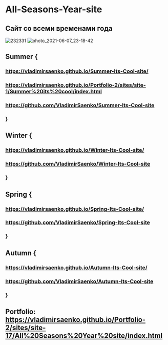 # All-Seasons-Year-site

## Сайт со всеми временами года
 
![232331](https://user-images.githubusercontent.com/56477695/116581733-50392480-a91d-11eb-908e-4bbd5d410b3f.png)
![photo_2021-06-07_23-18-42](https://user-images.githubusercontent.com/56477695/121087439-1f39f280-c7ed-11eb-8760-4a235df6d04f.jpg)

## Summer {

### https://vladimirsaenko.github.io/Summer-Its-Cool-site/

### https://vladimirsaenko.github.io/Portfolio-2/sites/site-1/Summer%20its%20cool/index.html
  
### https://github.com/VladimirSaenko/Summer-Its-Cool-site
  
### }

## Winter {

### https://vladimirsaenko.github.io/Winter-Its-Cool-site/
  
### https://github.com/VladimirSaenko/Winter-Its-Cool-site
  
### }

## Spring {

### https://vladimirsaenko.github.io/Spring-Its-Cool-site/
  
### https://github.com/VladimirSaenko/Spring-Its-Cool-site 
  
### }
  
## Autumn {

### https://vladimirsaenko.github.io/Autumn-Its-Cool-site/
  
### https://github.com/VladimirSaenko/Autumn-Its-Cool-site
  
### }

## Portfolio: https://vladimirsaenko.github.io/Portfolio-2/sites/site-17/All%20Seasons%20Year%20site/index.html
